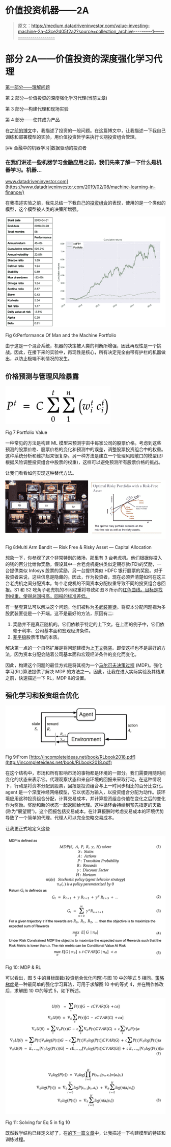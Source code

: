 # 价值投资机器——2A

> 原文：<https://medium.datadriveninvestor.com/value-investing-machine-2a-43ce2d05f2a2?source=collection_archive---------1----------------------->

# 部分 2A——价值投资的深度强化学习代理

[第一部分——理解问题](https://medium.com/@vivekys/value-investing-machine-d2718d35d19b)

第 2 部分—价值投资的深度强化学习代理(当前文章)

第 3 部分—构建代理和现场实验

第 4 部分——使其成为产品

在[之前的博文](https://medium.com/@vivekys/value-investing-machine-d2718d35d19b)中，我描述了投资的一般问题。在这篇博文中，让我描述一下我自己训练和部署模型的实验，用价值投资哲学来执行长期投资组合管理。

[](https://www.datadriveninvestor.com/2019/02/08/machine-learning-in-finance/) [## 金融中的机器学习|数据驱动的投资者

### 在我们讲述一些机器学习金融应用之前，我们先来了解一下什么是机器学习。机器…

www.datadriveninvestor.com](https://www.datadriveninvestor.com/2019/02/08/machine-learning-in-finance/) 

在我描述实验之前，我先总结一下我自己的[投资组合](https://github.com/vivekys/thinker/blob/master/analysis/PyFolio-Analysis.ipynb)的表现，使用的是一个类似的模型，这个模型被人类的决策所增强。

![](img/8729986fe0c80392ac846ae5b78a870e.png)

Fig 6:Performance Of Man and the Machine Portfolio

由于这是一个混合系统，机器的决策被人类的判断所增强，因此再现性是一个挑战。因此，在接下来的实验中，再现性是核心，所有决定完全由带有护栏的机器做出，以防止极端不利情况的发生。

## 价格预测与管理风险暴露

![](img/00079f2d9646e08a173e641c72850b4f.png)

Fig 7:Portfolio Value

一种常见的方法是构建 ML 模型来预测宇宙中每家公司的股票价格。考虑到这些预测的股票价格、股票价格的变化和预测中的误差，调整股票投资组合中的权重。这种系统分析和维护起来很复杂。另一种方法是建立一个管理风险敞口的模型(即根据风险调整投资组合中股票的权重)，这样可以避免预测所有股票价格的挑战。

让我们看看如何实现这种替代方法。

![](img/2d5232559955bb9e0f92c7dd59f4e365.png)

Fig 8:Multi Arm Bandit — Risk Free & Risky Asset — Capital Allocation

想象一下，你参观了这个非常特别的赌场，那里有 3 台老虎机。他们根据你投入的钱的百分比给你奖励。假设其中一台老虎机提供类似定期存款(FD)的奖励，一台提供类似 Infosys 股票的奖励，另一台提供类似 HDFC 银行股票的奖励。对于投资者来说，这些信息是隐藏的。因此，作为投资者，现在必须弄清楚如何在这三台老虎机之间分配资本。每个老虎机的不同资本分配权重导致不同的投资组合总回报。S1 和 S2 吃角子老虎机的不同权重将导致如图 8 所示的[红色曲线。目标是找到权重，使得总回报高，回报的标准差低。](https://www.investopedia.com/terms/e/efficientfrontier.asp)

有一整套算法可以解决这个问题。他们被称为[多武装匪徒](https://en.wikipedia.org/wiki/Multi-armed_bandit)。将资本分配问题视为多股武装匪徒是一个开端。这不是最好的方法，原因有二:

1.  奖励并不是真正随机的。它们依赖于特定的上下文。在上面的例子中，它们依赖于利率、公司基本面和宏观经济条件。
2.  [非平稳](https://www.investopedia.com/articles/trading/07/stationary.asp)股票市场的本质。

解决第一点的一个自然扩展是将问题建模为[上下文强盗](https://en.wikipedia.org/wiki/Multi-armed_bandit#Contextual_bandit)。即使这样也不是最好的方法，因为资本分配会随着公司基本面和宏观经济条件的变化而变化。

因此，构建这个问题的最佳方式是将其视为一个[马尔可夫决策过程](https://en.wikipedia.org/wiki/Markov_decision_process) (MDP)。强化学习(RL)算法提供了解决 MDP 的方法之一。因此，让我在进入实际实验及其结果之前，快速描述一下 RL，MDP &的设置。

## 强化学习和投资组合优化

![](img/bf5ab655051538250c8a7b4363da8b1b.png)

Fig 9:From [http://incompleteideas.net/book/RLbook2018.pdf](http://incompleteideas.net/book/RLbook2018.pdf)

在这个结构中，市场和所有影响市场的事物都是环境的一部分。我们需要用随时间变化的状态来表示它。代理观察状态和来自环境的回报来采取行动。在这种情况下，行动是将资本分配到股票，回报是投资组合与上一时间步相比的百分比变化。agent 是一个深度神经网络模型，它以状态为输入，以投资组合分配为动作。该环境应用这种投资组合分配，计算交易成本，并计算投资组合价值在变化之后的变化作为奖励。奖励和新的状态一起返回给代理。这种循环会持续到预先指定的天数(称为“展望期”)。这个回报包括交易成本。在计算报酬时考虑交易成本的环境优势导致了一个简单的代理。代理人可以完全忽略交易成本。

让我更正式地定义这些

![](img/6a4fe87457f68723c0e0faf9c9a42c7d.png)

Fig 10: MDP & RL

可以看出，图 5 中的目标函数(投资组合优化问题)与图 10 中的等式 5 相同。[策略梯度](https://lilianweng.github.io/lil-log/2018/04/08/policy-gradient-algorithms.html)是一种最简单的强化学习算法，可用于求解图 10 中的等式 4，并在稍作修改后，求解图 10 中的等式 5，如下所述。

![](img/818aefe9fbf7e2c851031c3390035273.png)

Fig 11: Solving for Eq 5 in fig 10

既然数学结构已经定义好了，在[的下一篇文章](https://medium.com/@vivekys/value-investing-machine-2b-638d71da7e56)中，让我描述一下构建模型的特征和训练过程。